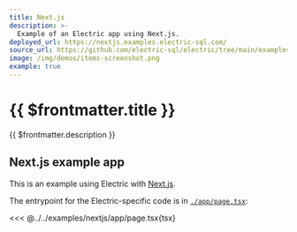 ```yaml
---
title: Next.js
description: >-
  Example of an Electric app using Next.js.
deployed_url: https://nextjs.examples.electric-sql.com/
source_url: https://github.com/electric-sql/electric/tree/main/examples/nextjs
image: /img/demos/items-screenshot.png
example: true
---
```


# {{ $frontmatter.title }}

{{ $frontmatter.description }}

<DemoCTAs :demo="$frontmatter" />

## Next.js example app

This is an example using Electric with [Next.js](/docs/integrations/next).

The entrypoint for the Electric-specific code is in [`./app/page.tsx`](https://github.com/electric-sql/electric/blob/main/examples/nextjs/app/page.tsx):

<<< @../../examples/nextjs/app/page.tsx{tsx}

<DemoCTAs :demo="$frontmatter" />

